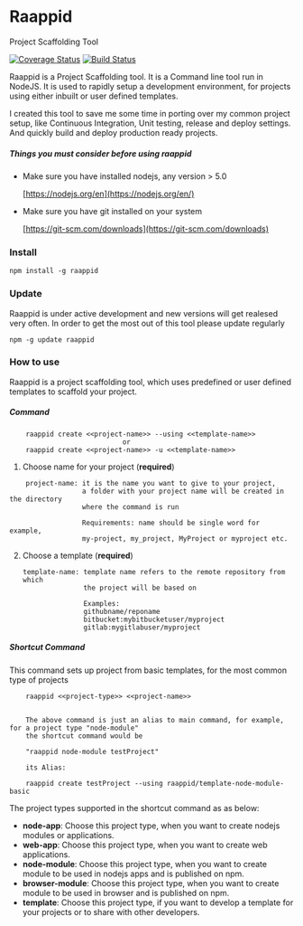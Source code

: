 # Raappid

Project Scaffolding Tool

[![Coverage Status](https://coveralls.io/repos/coolchem/raappid/badge.svg?branch=master&service=github)](https://coveralls.io/github/coolchem/raappid?branch=master)  [![Build Status](https://travis-ci.org/coolchem/raappid.svg?branch=master)](https://travis-ci.org/coolchem/raappid)

Raappid is a Project Scaffolding tool. It is a Command line tool run in NodeJS. It is used to rapidly setup a development environment, for projects using either inbuilt or user defined templates.

I created this tool to save me some time in porting over my common project setup, like Continuous Integration, Unit testing, release and deploy settings. And quickly build and deploy production ready projects.

##### Things you must consider before using raappid

- Make sure you have installed nodejs, any version > 5.0

    [https://nodejs.org/en](https://nodejs.org/en/)

- Make sure you have git installed on your system

    [https://git-scm.com/downloads](https://git-scm.com/downloads)

### Install

````
npm install -g raappid
````

### Update
Raappid is under active development and new versions will get realesed very often.
In order to get the most out of this tool please update regularly
````
npm -g update raappid
````

### How to use

Raappid is a project scaffolding tool, which uses predefined or
user defined templates to scaffold your project.

##### Command

````
    raappid create <<project-name>> --using <<template-name>>
                            or
    raappid create <<project-name>> -u <<template-name>>
````



1. Choose name for your project (**required**)

````
    project-name: it is the name you want to give to your project,
                  a folder with your project name will be created in the directory
                  where the command is run

                  Requirements: name should be single word for example,
                  my-project, my_project, MyProject or myproject etc.
````

2. Choose a template (**required**)

    ````
    template-name: template name refers to the remote repository from which
                   the project will be based on

                   Examples:
                   githubname/reponame
                   bitbucket:mybitbucketuser/myproject
                   gitlab:mygitlabuser/myproject
    ````

##### Shortcut Command

This command sets up project from basic templates, for the most common type of projects

````
    raappid <<project-type>> <<project-name>>  


    The above command is just an alias to main command, for example, for a project type "node-module"
    the shortcut command would be

    "raappid node-module testProject"

    its Alias:

    raappid create testProject --using raappid/template-node-module-basic
````
 
The project types supported in the shortcut command as as below:    
    
- **node-app**: Choose this project type, when you want to create nodejs modules or applications.
- **web-app**:  Choose this project type, when you want to create web applications.
- **node-module**:  Choose this project type, when you want to create module to be used in nodejs apps and is published on npm.
- **browser-module**:  Choose this project type, when you want to create module to be used in browser and is published on npm.
- **template**: Choose this project type, if you want to develop a template for your projects or to share with other developers.

    
